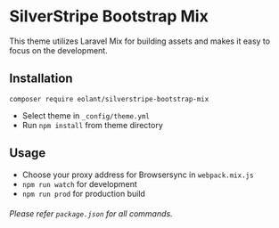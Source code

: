 # SilverStripe Bootstrap Mix
This theme utilizes Laravel Mix for building assets and makes it easy to focus on the development.

## Installation

```
composer require eolant/silverstripe-bootstrap-mix
```

* Select theme in `_config/theme.yml`
* Run `npm install` from theme directory

## Usage

* Choose your proxy address for Browsersync in `webpack.mix.js`
* `npm run watch` for development
* `npm run prod` for production build

###### Please refer `package.json` for all commands.


